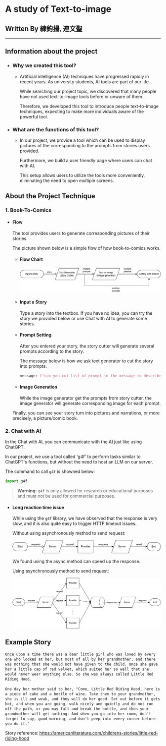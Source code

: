 # A study of Text-to-image
## Written By 練鈞揚, 連文聖

---

## Information about the project 
- ### Why we created this tool? 
  - Artificial intelligence (AI) techniques have progressed rapidly in recent years. As university students, AI tools are part of our life. 
  
    While searching our project topic, we discovered that many people have not used text-to-image tools before or unware of them. 
    
    Therefore, we developed this tool to introduce people text-to-image techniques, expecting to make more individuals aware of the powerful tool.
- ### What are the functions of this tool?
  - In our project, we provide a tool which can be used to display pictures of the corresponding to the prompts from stories users provided. 
   
    Furthermore, we build a user friendly page where users can chat with AI. 
    
    This setup allows users to utilize the tools more conveniently, eliminating the need to open multiple screens.

## About the Project Technique
### 1. Book-To-Comics
- #### Flow 
    The tool provides users to generate corresponding pictures of their stories. 
    
    The picture shown below is a simple flow of how book-to-comics works.
    - #### Flow Chart
        ![image](/assets/book%20to%20comic%20flow.png)
    - #### Input a Story
        Type a story into the textbox. If you have no idea, you can try the story we provided below or use Chat with AI to generate some stories. 
    - #### Prompt Setting 
        After you entered your story, the story cutter will generate several prompts according to the story. 
        
        The message below is how we ask text generator to cut the story into prompts.
        ```python
        message: f"can you cut list of prompt in the message to describe the image how to look like, return like ['...' , '...' , ...], message is {message}"
        ```
    - #### Image Generation
        While the image generator get the prompts from story cutter, the image generator will generate corresponding image for each prompt.
    
    Finally, you can see your story turn into pictures and narrations, or more precisely, a picture/comic book.

### 2. Chat with AI
In the Chat with AI, you can communicate with the AI just like using ChatGPT. 

In our project, we use a tool called 'g4f' to perform tasks similar to ChatGPT's functions, but without the need to host an LLM on our server.

The command to call `g4f` is showned below:
```python
import g4f
```
> **Warning:** `g4f` is only allowed for research or educational purposes and must not be used for commercial purposes.

- #### Long reaction time issue
    While using the `g4f` library, we have observed that the response is very slow, and it is also quite easy to trigger HTTP timeout issues.

    Without using asynchronously method to send request:
    
    ![image](/assets/long%20reaction%20time%20origin.png)

    We found using the async method can speed up the response.

    Using asynchronously method to send request:
    
    ![image](/assets/long%20reaction%20time%20improve.png)


## Example Story
```
Once upon a time there was a dear little girl who was loved by every one who looked at her, but most of all by her grandmother, and there was nothing that she would not have given to the child. Once she gave her a little cap of red velvet, which suited her so well that she would never wear anything else. So she was always called Little Red Riding Hood.

One day her mother said to her, "Come, Little Red Riding Hood, here is a piece of cake and a bottle of wine. Take them to your grandmother, she is ill and weak, and they will do her good. Set out before it gets hot, and when you are going, walk nicely and quietly and do not run off the path, or you may fall and break the bottle, and then your grandmother will get nothing. And when you go into her room, don't forget to say, good-morning, and don't peep into every corner before you do it."
```
Story reference: https://americanliterature.com/childrens-stories/little-red-riding-hood

<!-- 
```python 
import g4f
``` -->

